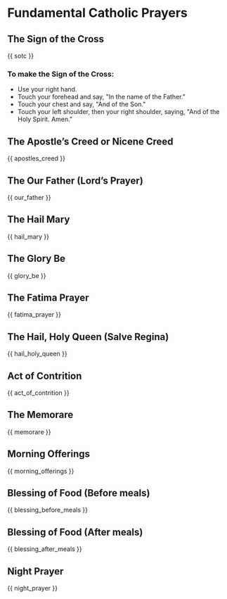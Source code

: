 
# Fundamental Catholic Prayers

## The Sign of the Cross

{{ sotc }}

### To make the Sign of the Cross:

 * Use your right hand.
 * Touch your forehead and say, "In the name of the Father."
 * Touch your chest and say, "And of the Son."
 * Touch your left shoulder, then your right shoulder, saying, "And of the Holy Spirit. Amen."

## The Apostle’s Creed or Nicene Creed

{{ apostles_creed }}

## The Our Father (Lord’s Prayer)

{{ our_father }}

## The Hail Mary

{{ hail_mary }}

## The Glory Be

{{ glory_be }}

## The Fatima Prayer

{{ fatima_prayer }}

## The Hail, Holy Queen (Salve Regina)

{{ hail_holy_queen }}

## Act of Contrition

{{ act_of_contrition }}

## The Memorare

{{ memorare }}

## Morning Offerings

{{ morning_offerings }}

## Blessing of Food (Before meals)

{{ blessing_before_meals }}

## Blessing of Food (After meals)

{{ blessing_after_meals }}

## Night Prayer

{{ night_prayer }}
